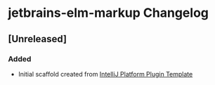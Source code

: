 <!-- Keep a Changelog guide -> https://keepachangelog.com -->

# jetbrains-elm-markup Changelog

## [Unreleased]
### Added
- Initial scaffold created from [IntelliJ Platform Plugin Template](https://github.com/JetBrains/intellij-platform-plugin-template)
